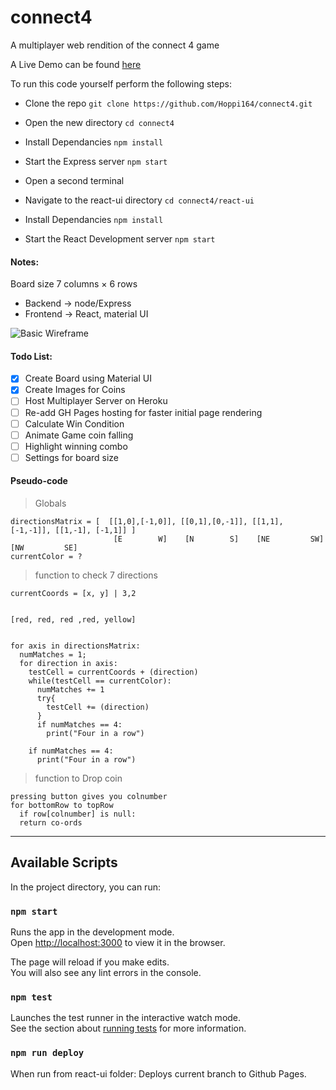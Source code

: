 # connect4

A multiplayer web rendition of the connect 4 game

A Live Demo can be found [here](https://connect-4-backend.herokuapp.com/ "connect4")

To run this code yourself perform the following steps:

-   Clone the repo
    `git clone https://github.com/Hoppi164/connect4.git`
-   Open the new directory
    `cd connect4`
-   Install Dependancies
    `npm install`
-   Start the Express server
    `npm start`

-   Open a second terminal
-   Navigate to the react-ui directory
    `cd connect4/react-ui`
-   Install Dependancies
    `npm install`
-   Start the React Development server
    `npm start`


#### Notes:

Board size 7 columns × 6 rows

-   Backend -> node/Express
-   Frontend -> React, material UI

![Basic Wireframe](https://hoppi164.github.io/connect4/wireframe01.png)

#### Todo List:

-   [x] Create Board using Material UI
-   [x] Create Images for Coins
-   [ ] Host Multiplayer Server on Heroku
-   [ ] Re-add GH Pages hosting for faster initial page rendering
-   [ ] Calculate Win Condition
-   [ ] Animate Game coin falling
-   [ ] Highlight winning combo
-   [ ] Settings for board size

#### Pseudo-code

> Globals

```
directionsMatrix = [  [[1,0],[-1,0]], [[0,1],[0,-1]], [[1,1], [-1,-1]], [[1,-1], [-1,1]] ]
                       [E        W]    [N        S]    [NE         SW]   [NW         SE]
currentColor = ?
```

> function to check 7 directions

```
currentCoords = [x, y] | 3,2


[red, red, red ,red, yellow]


for axis in directionsMatrix:
  numMatches = 1;
  for direction in axis:
    testCell = currentCoords + (direction)
    while(testCell == currentColor):
      numMatches += 1
      try{
        testCell += (direction)
      }
      if numMatches == 4:
        print("Four in a row")
        
    if numMatches == 4:
      print("Four in a row")

```

> function to Drop coin

```
pressing button gives you colnumber
for bottomRow to topRow
  if row[colnumber] is null:
  return co-ords
```

---







## Available Scripts

In the project directory, you can run:

### `npm start`

Runs the app in the development mode.<br />
Open [http://localhost:3000](http://localhost:3000) to view it in the browser.

The page will reload if you make edits.<br />
You will also see any lint errors in the console.

### `npm test`

Launches the test runner in the interactive watch mode.<br />
See the section about [running tests](https://facebook.github.io/create-react-app/docs/running-tests) for more information.

### `npm run deploy`

When run from react-ui folder:
Deploys current branch to Github Pages.<br />
